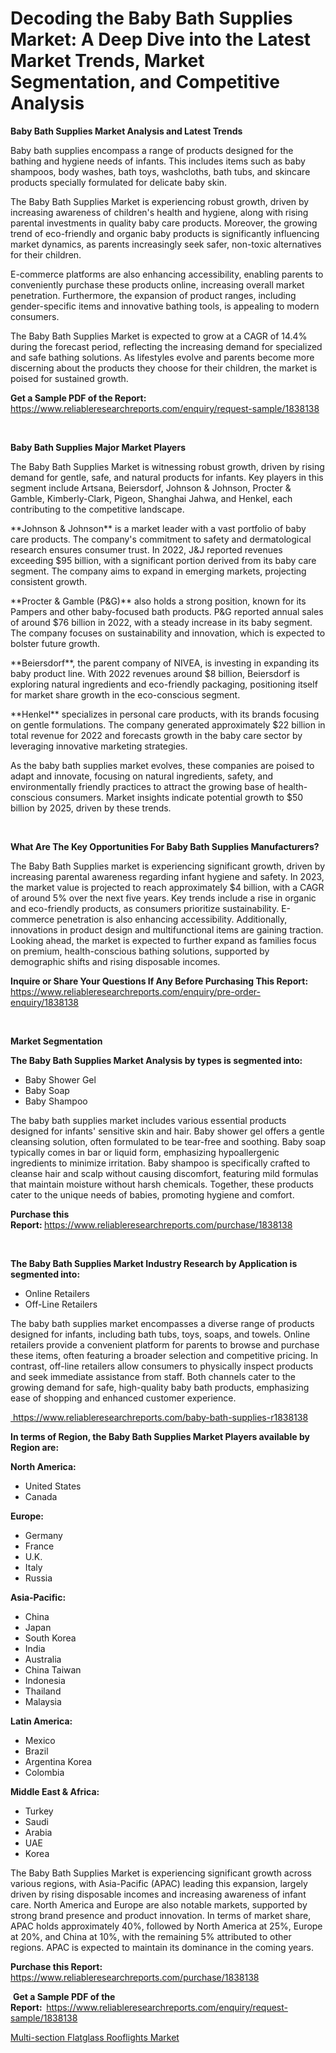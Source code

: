 <p><h1>Decoding the Baby Bath Supplies Market: A Deep Dive into the Latest Market Trends, Market Segmentation, and Competitive Analysis</h1></p><p><strong>Baby Bath Supplies Market Analysis and Latest Trends</strong></p>
<p><p>Baby bath supplies encompass a range of products designed for the bathing and hygiene needs of infants. This includes items such as baby shampoos, body washes, bath toys, washcloths, bath tubs, and skincare products specially formulated for delicate baby skin. </p><p>The Baby Bath Supplies Market is experiencing robust growth, driven by increasing awareness of children's health and hygiene, along with rising parental investments in quality baby care products. Moreover, the growing trend of eco-friendly and organic baby products is significantly influencing market dynamics, as parents increasingly seek safer, non-toxic alternatives for their children. </p><p>E-commerce platforms are also enhancing accessibility, enabling parents to conveniently purchase these products online, increasing overall market penetration. Furthermore, the expansion of product ranges, including gender-specific items and innovative bathing tools, is appealing to modern consumers. </p><p>The Baby Bath Supplies Market is expected to grow at a CAGR of 14.4% during the forecast period, reflecting the increasing demand for specialized and safe bathing solutions. As lifestyles evolve and parents become more discerning about the products they choose for their children, the market is poised for sustained growth.</p></p>
<p><strong>Get a Sample PDF of the Report:&nbsp;</strong> <a href="https://www.reliableresearchreports.com/enquiry/request-sample/1838138?utm_campaign=3319&utm_medium=2&utm_source=Github&utm_content=ia&utm_term=05042025&utm_id=baby-bath-supplies">https://www.reliableresearchreports.com/enquiry/request-sample/1838138</a></p>
<p>&nbsp;</p>
<p><strong>Baby Bath Supplies Major Market Players</strong></p>
<p><p>The Baby Bath Supplies Market is witnessing robust growth, driven by rising demand for gentle, safe, and natural products for infants. Key players in this segment include Artsana, Beiersdorf, Johnson & Johnson, Procter & Gamble, Kimberly-Clark, Pigeon, Shanghai Jahwa, and Henkel, each contributing to the competitive landscape.</p><p>**Johnson & Johnson** is a market leader with a vast portfolio of baby care products. The company's commitment to safety and dermatological research ensures consumer trust. In 2022, J&J reported revenues exceeding $95 billion, with a significant portion derived from its baby care segment. The company aims to expand in emerging markets, projecting consistent growth.</p><p>**Procter & Gamble (P&G)** also holds a strong position, known for its Pampers and other baby-focused bath products. P&G reported annual sales of around $76 billion in 2022, with a steady increase in its baby segment. The company focuses on sustainability and innovation, which is expected to bolster future growth.</p><p>**Beiersdorf**, the parent company of NIVEA, is investing in expanding its baby product line. With 2022 revenues around $8 billion, Beiersdorf is exploring natural ingredients and eco-friendly packaging, positioning itself for market share growth in the eco-conscious segment.</p><p>**Henkel** specializes in personal care products, with its brands focusing on gentle formulations. The company generated approximately $22 billion in total revenue for 2022 and forecasts growth in the baby care sector by leveraging innovative marketing strategies.</p><p>As the baby bath supplies market evolves, these companies are poised to adapt and innovate, focusing on natural ingredients, safety, and environmentally friendly practices to attract the growing base of health-conscious consumers. Market insights indicate potential growth to $50 billion by 2025, driven by these trends.</p></p>
<p>&nbsp;</p>
<p><strong>What Are The Key Opportunities For Baby Bath Supplies Manufacturers?</strong></p>
<p><p>The Baby Bath Supplies market is experiencing significant growth, driven by increasing parental awareness regarding infant hygiene and safety. In 2023, the market value is projected to reach approximately $4 billion, with a CAGR of around 5% over the next five years. Key trends include a rise in organic and eco-friendly products, as consumers prioritize sustainability. E-commerce penetration is also enhancing accessibility. Additionally, innovations in product design and multifunctional items are gaining traction. Looking ahead, the market is expected to further expand as families focus on premium, health-conscious bathing solutions, supported by demographic shifts and rising disposable incomes.</p></p>
<p><strong>Inquire or Share Your Questions If Any Before Purchasing This Report:</strong> <a href="https://www.reliableresearchreports.com/enquiry/pre-order-enquiry/1838138?utm_campaign=3319&utm_medium=2&utm_source=Github&utm_content=ia&utm_term=05042025&utm_id=baby-bath-supplies">https://www.reliableresearchreports.com/enquiry/pre-order-enquiry/1838138</a></p>
<p>&nbsp;</p>
<p><strong>Market Segmentation</strong></p>
<p><strong>The Baby Bath Supplies Market Analysis by types is segmented into:</strong></p>
<p><ul><li>Baby Shower Gel</li><li>Baby Soap</li><li>Baby Shampoo</li></ul></p>
<p><p>The baby bath supplies market includes various essential products designed for infants' sensitive skin and hair. Baby shower gel offers a gentle cleansing solution, often formulated to be tear-free and soothing. Baby soap typically comes in bar or liquid form, emphasizing hypoallergenic ingredients to minimize irritation. Baby shampoo is specifically crafted to cleanse hair and scalp without causing discomfort, featuring mild formulas that maintain moisture without harsh chemicals. Together, these products cater to the unique needs of babies, promoting hygiene and comfort.</p></p>
<p><strong>Purchase this Report:&nbsp;</strong><a href="https://www.reliableresearchreports.com/purchase/1838138?utm_campaign=3319&utm_medium=2&utm_source=Github&utm_content=ia&utm_term=05042025&utm_id=baby-bath-supplies">https://www.reliableresearchreports.com/purchase/1838138</a></p>
<p>&nbsp;</p>
<p><strong>The Baby Bath Supplies Market Industry Research by Application is segmented into:</strong></p>
<p><ul><li>Online Retailers</li><li>Off-Line Retailers</li></ul></p>
<p><p>The baby bath supplies market encompasses a diverse range of products designed for infants, including bath tubs, toys, soaps, and towels. Online retailers provide a convenient platform for parents to browse and purchase these items, often featuring a broader selection and competitive pricing. In contrast, off-line retailers allow consumers to physically inspect products and seek immediate assistance from staff. Both channels cater to the growing demand for safe, high-quality baby bath products, emphasizing ease of shopping and enhanced customer experience.</p></p>
<p><a href="https://www.reliableresearchreports.com/baby-bath-supplies-r1838138?utm_campaign=3319&utm_medium=2&utm_source=Github&utm_content=ia&utm_term=05042025&utm_id=baby-bath-supplies">&nbsp;https://www.reliableresearchreports.com/baby-bath-supplies-r1838138</a></p>
<p><strong>In terms of Region, the Baby Bath Supplies Market Players available by Region are:</strong></p>
<p>
    <p> <strong> North America: </strong>
        <ul>
            <li>United States</li>
            <li>Canada</li>
        </ul>
        </p> 
    <p> <strong> Europe: </strong>
        <ul>
            <li>Germany</li>
            <li>France</li>
            <li>U.K.</li>
            <li>Italy</li>
            <li>Russia</li>
        </ul>
        </p> 
    <p> <strong> Asia-Pacific: </strong>
        <ul>
            <li>China</li>
            <li>Japan</li>
            <li>South Korea</li>
            <li>India</li>
            <li>Australia</li>
            <li>China Taiwan</li>
            <li>Indonesia</li>
            <li>Thailand</li>
            <li>Malaysia</li>
        </ul>
        </p> 
    <p> <strong> Latin America: </strong>
        <ul>
            <li>Mexico</li>
            <li>Brazil</li>
            <li>Argentina Korea</li>
            <li>Colombia</li>
        </ul>
        </p> 
    <p> <strong> Middle East & Africa: </strong>
        <ul>
            <li>Turkey</li>
            <li>Saudi</li>
            <li>Arabia</li>
            <li>UAE</li>
            <li>Korea</li>
        </ul>
    </p>
    </p>
<p><p>The Baby Bath Supplies Market is experiencing significant growth across various regions, with Asia-Pacific (APAC) leading this expansion, largely driven by rising disposable incomes and increasing awareness of infant care. North America and Europe are also notable markets, supported by strong brand presence and product innovation. In terms of market share, APAC holds approximately 40%, followed by North America at 25%, Europe at 20%, and China at 10%, with the remaining 5% attributed to other regions. APAC is expected to maintain its dominance in the coming years.</p></p>
<p><strong>Purchase this Report: </strong><a href="https://www.reliableresearchreports.com/purchase/1838138?utm_campaign=3319&utm_medium=2&utm_source=Github&utm_content=ia&utm_term=05042025&utm_id=baby-bath-supplies">https://www.reliableresearchreports.com/purchase/1838138</a></p>
<p>&nbsp;<strong>Get a Sample PDF of the Report:&nbsp;&nbsp;</strong><a href="https://www.reliableresearchreports.com/enquiry/request-sample/1838138?utm_campaign=3319&utm_medium=2&utm_source=Github&utm_content=ia&utm_term=05042025&utm_id=baby-bath-supplies">https://www.reliableresearchreports.com/enquiry/request-sample/1838138</a></p>
<p><strong></strong></p>
<p><p><a href="https://github.com/abidomamen/Market-Research-Report-List-1/blob/main/multi-section-flatglass-rooflights-market.md?utm_campaign=3319&utm_medium=2&utm_source=Github&utm_content=ia&utm_term=05042025&utm_id=baby-bath-supplies">Multi-section Flatglass Rooflights Market</a></p></p>